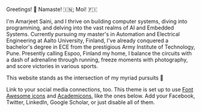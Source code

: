 Greetings! 🌟 Namaste! 🇮🇳; Moi! 🇫🇮

I'm Amarjeet Saini, and I thrive on building computer systems, diving into programming, and delving into the vast realms of AI and Embedded Systems. Currently pursuing my master's in Automation and Electrical Engineering at Aalto University, Finland, I've already conquered a bachelor's degree in ECE from the prestigious Army Institute of Technology, Pune. Presently calling Espoo, Finland my home, I balance the circuits with a dash of adrenaline through running, freeze moments with photography, and score victories in various sports.

This website stands as the intersection of my myriad pursuits 🚀

Link to your social media connections, too. This theme is set up to use [Font Awesome icons](http://fortawesome.github.io/Font-Awesome/) and [Academicons](https://jpswalsh.github.io/academicons/), like the ones below. Add your Facebook, Twitter, LinkedIn, Google Scholar, or just disable all of them.
